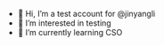 - 👋 Hi, I’m a test account for @jinyangli
- 👀 I’m interested in testing
- 🌱 I’m currently learning CSO



<!---
jinyangtest/jinyangtest is a ✨ special ✨ repository because its `README.md` (this file) appears on your GitHub profile.
You can click the Preview link to take a look at your changes.
--->
